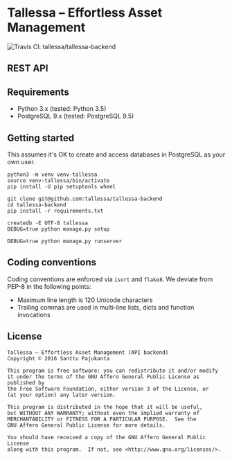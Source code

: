 # Tallessa – Effortless Asset Management

![Travis CI: tallessa/tallessa-backend](https://travis-ci.org/tallessa/tallessa-backend.svg?branch=master)

## REST API

## Requirements

* Python 3.x (tested: Python 3.5)
* PostgreSQL 9.x (tested: PostgreSQL 9.5)

## Getting started

This assumes it's OK to create and access databases in PostgreSQL as your own user.

    python3 -m venv venv-tallessa
    source venv-tallessa/bin/activate
    pip install -U pip setuptools wheel

    git clone git@github.com:tallessa/tallessa-backend
    cd tallessa-backend
    pip install -r requirements.txt

    createdb -E UTF-8 tallessa
    DEBUG=true python manage.py setup

    DEBUG=true python manage.py runserver

## Coding conventions

Coding conventions are enforced via `isort` and `flake8`. We deviate from PEP-8 in the following points:

* Maximum line length is 120 Unicode characters
* Trailing commas are used in multi-line lists, dicts and function invocations

## License

    Tallessa – Effortless Asset Management (API backend)
    Copyright © 2016 Santtu Pajukanta

    This program is free software: you can redistribute it and/or modify
    it under the terms of the GNU Affero General Public License as published by
    the Free Software Foundation, either version 3 of the License, or
    (at your option) any later version.

    This program is distributed in the hope that it will be useful,
    but WITHOUT ANY WARRANTY; without even the implied warranty of
    MERCHANTABILITY or FITNESS FOR A PARTICULAR PURPOSE.  See the
    GNU Affero General Public License for more details.

    You should have received a copy of the GNU Affero General Public License
    along with this program.  If not, see <http://www.gnu.org/licenses/>.
